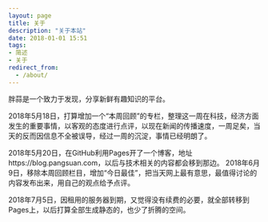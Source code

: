 ```yaml
---
layout: page
title: 关于
description: "关于本站"
date: 2018-01-01 15:51
tags: 
- 简述
- 关于
redirect_from:
  - /about/
---
```


胖蒜是一个致力于发现，分享新鲜有趣知识的平台。  

2018年5月18日，打算增加一个“本周回顾”的专栏，整理这一周在科技，经济方面发生的重要事情，以客观的态度进行点评，以现在新闻的传播速度，一周足矣，当天的反而因信息不全被误导，经过一周的沉淀，事情已经明朗了。  

2018年5月20日，在GitHub利用Pages开了一个博客，地址https://blog.pangsuan.com，以后与技术相关的内容都会移到那边。
2018年6月9日，移除本周回顾栏目，增加“今日最佳”，把当天网上最有意思，最值得讨论的内容发布出来，用自己的观点给予点评。

2018年7月5日，因租用的服务器到期，又觉得没有续费的必要，就全部转移到Pages上，以后打算全部生成静态的，也少了折腾的空间。